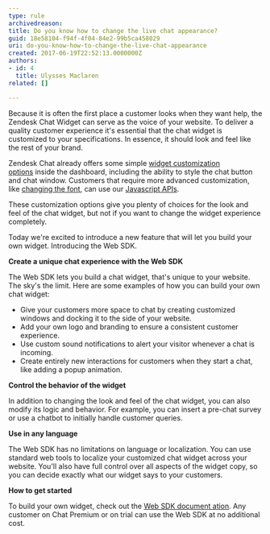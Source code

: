 ```yaml
---
type: rule
archivedreason: 
title: Do you know how to change the live chat appearance?
guid: 18e58104-f94f-4f04-84e2-99b5ca458029
uri: do-you-know-how-to-change-the-live-chat-appearance
created: 2017-06-19T22:52:13.0000000Z
authors:
- id: 4
  title: Ulysses Maclaren
related: []

---
```


Because it is often the first place a customer looks when they want help, the Zendesk Chat Widget can serve as the voice of your website. To deliver a quality customer experience it's essential that the chat widget is customized to your specifications. In essence, it should look and feel like the rest of your brand.

<!--endintro-->

Zendesk Chat already offers some simple [widget customization options](https&#58;//chat.zendesk.com/hc/en-us/articles/212679577-Customizing-the-chat-widget%22%20%5co%20%22widget%20customization%20options%22%20%5ct%20%22_blank) inside the dashboard, including the ability to style the chat button and chat window. Customers that require more advanced customization, like [changing the font](https&#58;//chat.zendesk.com/hc/en-us/articles/221307207-New-Widget-Security-Settings-and-Customization-Options%22%20%5co%20%22changing%20the%20font%22%20%5ct%20%22_blank), can use our [Javascript APIs](https&#58;//chat.zendesk.com/hc/en-us/articles/234585908-JavaScript-Chat-API-Overview%22%20%5co%20%22Javascript%20APIs%22%20%5ct%20%22_blank).

These customization options give you plenty of choices for the look and feel of the chat widget, but not if you want to change the widget experience completely.

Today we're excited to introduce a new feature that will let you build your own widget. Introducing the Web SDK.

**Create a unique chat experience with the Web SDK**

The Web SDK lets you build a chat widget, that's unique to your website. The sky's the limit. Here are some examples of how you can build your own chat widget:

* Give your customers more space to chat by creating customized windows and docking it to the side of your website.
* Add your own logo and branding to ensure a consistent customer experience.
* Use custom sound notifications to alert your visitor whenever a chat is incoming.
* Create entirely new interactions for customers when they start a chat, like adding a popup animation.


**Control the behavior of the widget**

In addition to changing the look and feel of the chat widget, you can also modify its logic and behavior. For example, you can insert a pre-chat survey or use a chatbot to initially handle customer queries.

**Use in any language**

The Web SDK has no limitations on language or localization. You can use standard web tools to localize your customized chat widget across your website. You'll also have full control over all aspects of the widget copy, so you can decide exactly what our widget says to your customers.

**How to get started**

To build your own widget, check out the [Web SDK document ation](https&#58;//api.zopim.com/web-sdk). Any customer on Chat Premium or on trial can use the Web SDK at no additional cost.
